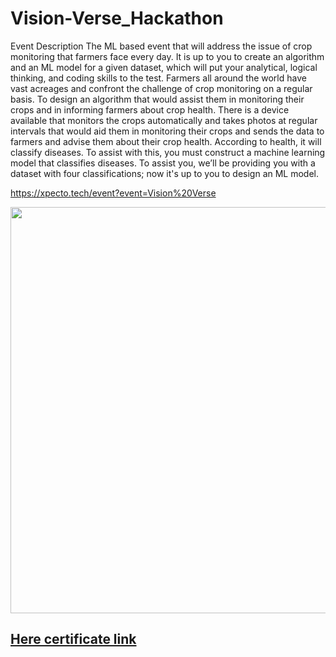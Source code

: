 <h1>Vision-Verse_Hackathon</h1>


Event Description The ML based event that will address the issue of crop monitoring that farmers face every day. It is up to you to create an algorithm and an ML model for a given dataset, which will put your analytical, logical thinking, and coding skills to the test. Farmers all around the world have vast acreages and confront the challenge of crop monitoring on a regular basis. To design an algorithm that would assist them in monitoring their crops and in informing farmers about crop health. There is a device available that monitors the crops automatically and takes photos at regular intervals that would aid them in monitoring their crops and sends the data to farmers and advise them about their crop health. According to health, it will classify diseases. To assist with this, you must construct a machine learning model that classifies diseases. To assist you, we’ll be providing you with a dataset with four classifications; now it's up to you to design an ML model.

https://xpecto.tech/event?event=Vision%20Verse

<a href="https://drive.google.com/file/d/18wiaQHhspUqrJXqmtD1fDKACpUm2fAEt/view?usp=sharing"><img src="https://drive.google.com/file/d/18wiaQHhspUqrJXqmtD1fDKACpUm2fAEt/view?usp=sharing" style="width: 650px; max-width: 100%; height: auto"><h2>Here certificate link<h2></a>
